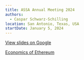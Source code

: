 ```yaml
---
title: ASSA Annual Meeting 2024
authors:
  - Caspar Schwarz-Schilling
location: San Antonio, Texas, USA
startDate: January 5, 2024
---
```


[View slides on Google](https://docs.google.com/presentation/d/1Rb9JKmiMs-RPrc3OJzaJBf1HUecIdLiLeqeVKWoYsbM/view)

[Economics of Ethereum](https://www.aeaweb.org/conference/2024/program/1850?q=eNqrVipOLS7OzM8LqSxIVbKqhnGVrAxrawGlCArI)
